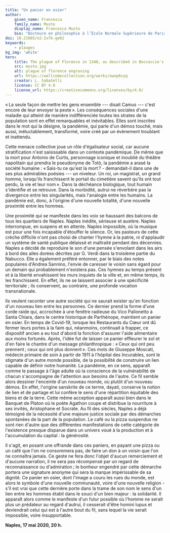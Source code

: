 ```yaml
---
title: "Un panier en osier"
author:
    given_name: Francesca
    family_name: Musto
    display_name: Francesca Musto
    bio: "Docteure en philosophie à l’École Normale Supérieure de Paris et à l’Université Vita-Salute San Raffaele de Milan, je m’occupe de logique et de métaphysique. Mes recherches portent notamment sur la question du néant et de la négativité dans la philosophie antique."
doi: 10.21985/n2-2v7k-ge02
keywords:
    - plauges
bg_img: 'white'
hero:
    title: The plague of Florence in 1348, as described in Boccaccio's Decameron.
    src: musto.jpg
    alt: plague of florence engraving 
    url: https://wellcomecollection.org/works/awnp6vyq
    creator: L. Sabatelli
    license: CC BY 4.0
    license_url: https://creativecommons.org/licenses/by/4.0/
---
```


« La seule façon de mettre les gens ensemble --- disait Camus --- c'est encore de leur envoyer la peste ». Les conséquences sociales d'une maladie qui atteint de manière indifférenciée toutes les strates de la population sont en effet remarquables et inévitables. Elles sont inscrites dans le mot qui la désigne, la pandémie, qui parle d'un démos touché, mais aussi, inéluctablement, transformé, voire créé par un évènement troublant et inattendu.

Cette menace collective joue un rôle d'égalisateur social, car aucune stratification n'est saisissable dans un contexte pandémique. De même que la mort pour Antonio de Curtis, personnage iconique et inoublié du théâtre napolitain qui prendra le pseudonyme de Totò, la pandémie a arasé la société humaine : « Sais-tu ce qu'est la mort ? - demandait-il dans une de ses plus admirables poésies --- un niveleur. Un roi, un magistrat, un grand homme, lorsqu'ils franchissent le portail du cimetière savent qu'ils ont tout perdu, la vie et leur nom ». Dans la déchéance biologique, tout humain s'identifie et se retrouve. Dans la morbidité, autrui ne réverbère pas la divergence entre les singularités, mais l'analogie entre les humains. La pandémie est, donc, à l'origine d'une nouvelle totalité, d'une nouvelle proximité entre les hommes.

Une proximité qui se manifeste dans les voix se haussant des balcons de tous les quartiers de Naples. Naples inédite, sérieuse et austère. Naples interrompue, en suspens et en attente. Naples impossible, où la musique est pour une fois incapable d'étouffer le silence. Or, les pasteurs de cette crèche difficile n'ont pas choisi de chanter l'hymne à la patrie, ni d'applaudir un système de santé publique délaissé et maltraité pendant des décennies. Naples a décidé de reproduire le son d'une pensée s'envolant dans les airs à bord des ailes dorées décrites par G. Verdi dans la troisième partie du Nabucco. Elle a également préféré entonner, par le biais des notes populaires d'Andrea Sannino, l'envie de caresser le voisin sans égard pour un demain qui probablement n'existera pas. Ces hymnes au temps présent et à la liberté envahissent les murs inquiets de la ville et, en même temps, ils les franchissent. En effet, ils ne se laissent associer à une spécificité territoriale ; ils conservent, au contraire, une profonde vocation transnationale.

Ils veulent raconter une autre société qui ne saurait exister qu'en fonction d'un nouveau lien entre les personnes. Ce dernier prend la forme d'une corde raide qui, accrochée à une fenêtre radieuse du Vico Pallonetto à Santa Chiara, dans le centre historique de Parthénope, maintient un panier en osier. En temps de Covid-19, lorsque les Restaurants du Cœur ont dû fermer leurs portes à la faim qui, néanmoins, continuait à frapper, ce dispositif ancien a eu tout d'abord la fonction d'assurer l'aide alimentaire aux moins fortunés. Après, l'idée fut de laisser ce panier effleurer le sol et d'en faire le chantre d'un message philanthropique : « Ceux qui ont peu prennent ; ceux qui ont plus donnent ». Ces mots de Giuseppe Moscati, médecin primaire de soin à partir de 1911 à l'hôpital des Incurables, sont le stigmate d'un autre monde possible, de la possibilité de construire un lien capable de définir notre humanité. La pandémie, en ce sens, apparaît comme le passage à l'âge adulte où la conscience de la vulnérabilité de chacun s'accompagne de l'attention aux besoins de l'autre. Ce fil semble alors dessiner l'enceinte d'un nouveau monde, où plutôt d'un nouveau démos. En effet, l'origine sanskrite de ce terme, dayati, conserve la notion de lien et de partage et lui confère le sens d'une répartition équitable des biens et de la terre. Cette même acception apparaît aussi bien dans le Banquet de Platon où le poète Agathon coupe et distribue la nourriture à ses invités, Aristophane et Socrate. Au fil des siècles, Naples a déjà témoigné de la nécessité d'une majeure justice sociale par des démarches spontanées de la part de la population. Le café ou la pizza suspendus ne sont rien d'autre que des différentes manifestations de cette catégorie de l'existence presque disparue dans un univers voué à la production et à l'accumulation du capital : la générosité.

Il s'agit, en posant une offrande dans ces paniers, en payant une pizza ou un café que l'on ne consommera pas, de faire un don à un voisin que l'on ne connaîtra jamais. Ce geste ne fera donc l'objet d'aucun remerciement et d'aucune narration, il ne sera pas récompensé par un regard de reconnaissance ou d'admiration ; le bonheur engendré par cette démarche portera une signature anonyme qui sera la marque impérissable de sa dignité. Ce panier en osier, dont l'image a couru les rues du monde, est alors le symbole d'une nouvelle communauté, voire d'une nouvelle religion - s'il est vrai que cette dernière porte dans la trame de son nom le sens d'un lien entre les hommes établi dans le souci d'un bien majeur : la solidarité. Il apparaît alors comme le manifeste d'un futur possible où l'homme ne serait plus un prédateur au regard d'autrui, il cesserait d'être homini lupus et deviendrait celui qui est à l'autre bout du fil, sans lequel la vie serait impossible, voire insupportable.

**Naples, 17 mai 2020, 20 h.**
